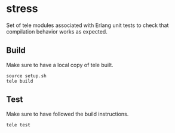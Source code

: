 # stress

Set of tele modules associated with Erlang unit tests to check that compilation behavior works as expected.

## Build

Make sure to have a local copy of tele built.

    source setup.sh
    tele build

## Test

Make sure to have followed the build instructions.

    tele test
